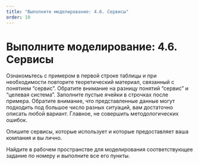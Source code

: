 ```yaml
---
title: "Выполните моделирование: 4.6. Сервисы"
order: 19
---
```


# Выполните моделирование: 4.6. Сервисы



Ознакомьтесь с примером в первой строке таблицы и при необходимости повторите теоретический материал, связанный с понятием “сервис”. Обратите внимание на разницу понятий “сервис” и “целевая система”. Заполните пустые ячейки в строчках после примера. Обратите внимание, что представленные данные могут подходить под большое число разных ситуаций, вам достаточно описать любой вариант. Главное, не совершить методологических ошибок.

Опишите сервисы, которые использует и которые предоставляет ваша компания и вы лично.

Найдите в рабочем пространстве для моделирования соответствующее задание по номеру и выполните все его пункты.

